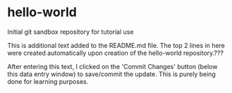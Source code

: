 # hello-world
Initial git sandbox repository for tutorial use

This is additional text added to the README.md file.  The top 2 lines in here were created automatically upon creation of the hello-world repository.???

After entering this text, I clicked on the 'Commit Changes' button (below this data entry window) to save/commit the update.  This is purely being done for learning purposes.
